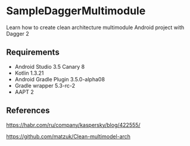 # SampleDaggerMultimodule
Learn how to create clean architecture multimodule Android project with Dagger 2

## Requirements
* Android Studio 3.5 Canary 8
* Kotlin 1.3.21
* Android Gradle Plugin 3.5.0-alpha08
* Gradle wrapper 5.3-rc-2
* AAPT 2

## References
https://habr.com/ru/company/kaspersky/blog/422555/

https://github.com/matzuk/Clean-multimodel-arch